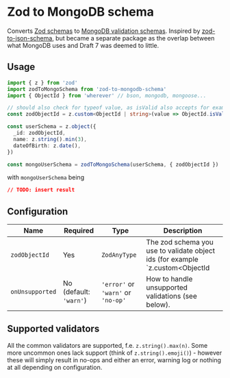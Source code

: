# Zod to MongoDB schema

Converts [Zod schemas](https://zod.dev/) to [MongoDB validation schemas](https://www.mongodb.com/docs/manual/core/schema-validation/specify-json-schema).
Inspired by [zod-to-json-schema](https://github.com/StefanTerdell/zod-to-json-schema),
but became a separate package as the overlap between what MongoDB uses and Draft 7
was deemed to little.

## Usage

```ts
import { z } from 'zod'
import zodToMongoSchema from 'zod-to-mongodb-schema'
import { ObjectId } from 'wherever' // bson, mongodb, mongoose...

// should also check for typeof value, as isValid also accepts for example numbers
const zodObjectId = z.custom<ObjectId | string>(value => ObjectId.isValid(value))

const userSchema = z.object({
  _id: zodObjectId,
  name: z.string().min(3),
  dateOfBirth: z.date(),
})

const mongoUserSchema = zodToMongoSchema(userSchema, { zodObjectId })
```

with `mongoUserSchema` being
```json
// TODO: insert result
```

## Configuration

| Name | Required | Type | Description |
| ---- | -------- | ---- | ----------- |
| `zodObjectId` | Yes | `ZodAnyType` | The zod schema you use to validate object ids (for example `z.custom<ObjectId | string>(value => ...)`). This is used to detect ObjectIds in your schema by doing a strict equality check (`===`). |
| `onUnsupported` | No (default: `'warn'`) | `'error'` or `'warn'` or `'no-op'` | How to handle unsupported validations (see below). |

## Supported validators

All the common validators are supported, f.e. `z.string().max(n)`. Some more uncommon
ones lack support (think of `z.string().emoji()`) - however these will simply result
in no-ops and either an error, warning log or nothing at all depending on configuration.
